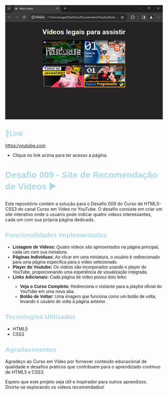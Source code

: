 </head>
<body>
    <img style="width: 700px;" src="imagens/d009.png" alt="Imagem do desafio 009">
    <h2 style="color: lightblue;">&#x1F517;Link</h2>
    <p><a href="https://youtube.com" rel="external" target="_blank">https:/youtube.com</a></p>
    <ul>
        <li>Clique no link acima para ter acesso a página.</li>
    </ul>
    <h1 style="font-family: Arial, Helvetica, sans-serif; color: lightblue;">Desafio 009 - Site de Recomendação de Vídeos &#x25B6;&#xFE0F;</h1>
    <p>Este repositório contém a solução para o Desafio 009 do Curso de HTML5-CSS3 do canal Curso em Vídeo no YouTube. O desafio consiste em criar um site interativo onde o usuário pode indicar quatro vídeos interessantes, cada um com sua própria página dedicada.</p>
    <h2 style="font-family:  Arial, Helvetica, sans-serif; color: lightblue;">Funcionalidades Implementadas</h2>
    <ul style="font-family:  Arial, Helvetica, sans-serif;">
      <li><strong>Listagem de Vídeos: </strong>Quatro vídeos são apresentados na página principal, cada um com sua miniatura.</li>
      <li><strong>Páginas Individuas: </strong>Ao clicar em uma miniatura, o usuário é redirecionado para uma página específica para o vídeo selecionado.</li>
      <li><strong>Player do Youtube: </strong>Os vídeos são incorporados usando o player do YouTube, proporcionando uma experiência de visualização integrada.</li>
      <li><strong>Links Adicionais: </strong>Cada página de vídeo possui dois links:</li>
      <ul>
        <li><strong>Veja o Curso Completo: </strong>Redireciona o visitante para a playlist oficial do YouTube em uma nova aba.</li>
        <li><strong>Botão de Voltar: </strong>Uma imagem que funciona como um botão de volta, levando o usuário de volta à página anterior.</li>
      </ul>
    </ul>
    <h2 style="font-family:  Arial, Helvetica, sans-serif; color: lightblue;">Tecnologias Utilizadas</h2>
     <ul>
       <li>HTML5</li>
       <li>CSS3</li>
     </ul>
    <h2 style="font-family:  Arial, Helvetica, sans-serif; color: lightblue;">Agradecimentos</h2>
    <p>Agradeço ao Curso em Vídeo por fornecer conteúdo educacional de qualidade e desafios práticos que contribuem para o aprendizado contínuo de HTML5 e CSS3.

Espero que este projeto seja útil e inspirador para outros aprendizes. Divirta-se explorando os vídeos recomendados!</p>
</body>
</html>
